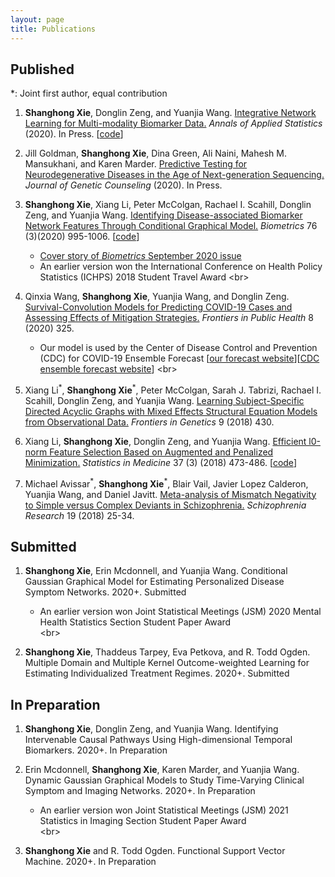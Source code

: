 ```yaml
---
layout: page
title: Publications
---
```

## Published
*: Joint first author, equal contribution

1. **Shanghong Xie**, Donglin Zeng, and Yuanjia Wang. [Integrative Network Learning for Multi-modality
Biomarker Data.](https://github.com/shanghongxie/shanghongxie/blob/main/Publications/INL_AOAS_2020.pdf) *Annals of Applied Statistics* (2020). In Press. [[code](https://github.com/shanghongxie/INL/tree/master/Code)]

2. Jill Goldman, **Shanghong Xie**, Dina Green, Ali Naini, Mahesh M. Mansukhani, and Karen Marder. [Predictive Testing for Neurodegenerative Diseases in the Age of Next-generation Sequencing.](https://onlinelibrary.wiley.com/doi/epdf/10.1002/jgc4.1342) *Journal of Genetic Counseling* (2020). In Press. 

3. **Shanghong Xie**, Xiang Li, Peter McColgan, Rachael I. Scahill, Donglin Zeng, and Yuanjia Wang. [Identifying Disease-associated Biomarker Network Features Through Conditional Graphical Model.](https://github.com/shanghongxie/shanghongxie/blob/main/Publications/Identifying_Biometrics_2020.pdf) *Biometrics* 76 (3)(2020) 995-1006. [[code](https://github.com/shanghongxie/Covariate-adjusted-network)]  
    - [Cover story of *Biometrics* September 2020 issue](https://github.com/shanghongxie/shanghongxie.github.io/blob/main/Publications/cover_biometrics.pdf)
    - An earlier version won the International Conference on Health Policy Statistics (ICHPS) 2018 Student Travel Award 
   <br\>
 
4. Qinxia Wang, **Shanghong Xie**, Yuanjia Wang, and Donglin Zeng. [Survival-Convolution Models for Predicting COVID-19 Cases and Assessing Effects of Mitigation Strategies.](https://github.com/shanghongxie/shanghongxie/blob/main/Publications/COVID_FIPH_2020.pdf) *Frontiers in Public Health* 8 (2020) 325. 
   - Our model is used by the Center of Disease Control and Prevention (CDC) for COVID-19 Ensemble Forecast [[our forecast website](https://github.com/COVID19BIOSTAT/covid19_prediction)][[CDC ensemble forecast website](https://www.cdc.gov/coronavirus/2019-ncov/covid-data/forecasting-us.html)] 
       <br\>
       
5. Xiang Li<sup>&#42;</sup>, **Shanghong Xie**<sup>&#42;</sup>, Peter McColgan, Sarah J. Tabrizi,  Rachael I. Scahill, Donglin Zeng, and Yuanjia Wang. [Learning Subject-Specific Directed Acyclic Graphs with Mixed Effects Structural Equation Models from Observational Data.](https://github.com/shanghongxie/shanghongxie/blob/main/Publications/DAG_FIG_2018.pdf) _Frontiers in Genetics_ 9 (2018) 430. 

6. Xiang Li, **Shanghong Xie**, Donglin Zeng, and Yuanjia Wang. [Efficient l0-norm Feature Selection Based on Augmented and Penalized Minimization.](https://github.com/shanghongxie/shanghongxie/blob/main/Publications/APML0_SIM_2018.pdf) *Statistics in Medicine* 37 (3) (2018) 473-486. [[code](https://cran.r-project.org/web/packages/APML0/index.html)]

7. Michael Avissar<sup>&#42;</sup>, **Shanghong Xie**<sup>&#42;</sup>, Blair Vail, Javier Lopez Calderon, Yuanjia Wang, and Daniel Javitt. [Meta-analysis of Mismatch Negativity to Simple versus Complex Deviants in Schizophrenia.](https://github.com/shanghongxie/shanghongxie/blob/main/Publications/Meta_Schizophrenia_2018.pdf) _Schizophrenia Research_ 19 (2018) 25-34.

## Submitted

1. **Shanghong Xie**, Erin Mcdonnell, and Yuanjia Wang. Conditional Gaussian Graphical Model for Estimating Personalized Disease Symptom Networks. 2020+. Submitted
   - An earlier version won Joint Statistical Meetings (JSM) 2020 Mental Health Statistics Section Student Paper Award  
  <br\>
  
2. **Shanghong Xie**, Thaddeus Tarpey, Eva Petkova, and R. Todd Ogden. Multiple Domain and Multiple Kernel Outcome-weighted Learning for Estimating Individualized Treatment Regimes. 2020+. Submitted


## In Preparation

1. **Shanghong Xie**, Donglin Zeng, and Yuanjia Wang. Identifying Intervenable Causal Pathways Using High-dimensional Temporal Biomarkers. 2020+. In Preparation

2. Erin Mcdonnell, **Shanghong Xie**, Karen Marder, and Yuanjia Wang. Dynamic Gaussian Graphical Models to Study Time-Varying Clinical Symptom and Imaging Networks. 2020+. In Preparation
   - An earlier version won Joint Statistical Meetings (JSM) 2021 Statistics in Imaging Section Student Paper Award  
  <br\>
  
3. **Shanghong Xie** and R. Todd Ogden. Functional Support Vector Machine. 2020+. In Preparation
